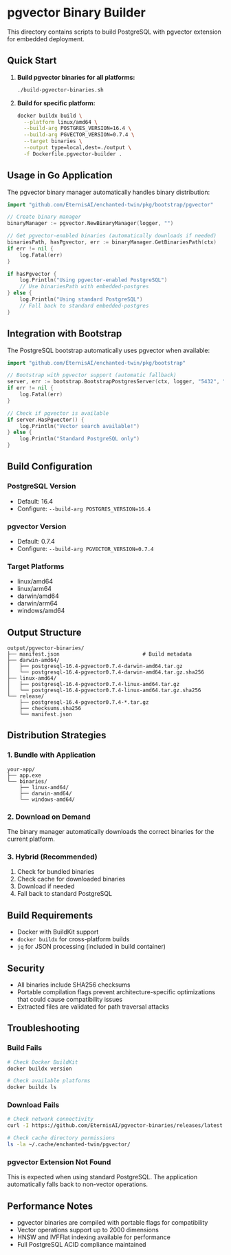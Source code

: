 # pgvector Binary Builder

This directory contains scripts to build PostgreSQL with pgvector extension for embedded deployment.

## Quick Start

1. **Build pgvector binaries for all platforms:**
   ```bash
   ./build-pgvector-binaries.sh
   ```

2. **Build for specific platform:**
   ```bash
   docker buildx build \
     --platform linux/amd64 \
     --build-arg POSTGRES_VERSION=16.4 \
     --build-arg PGVECTOR_VERSION=0.7.4 \
     --target binaries \
     --output type=local,dest=./output \
     -f Dockerfile.pgvector-builder .
   ```

## Usage in Go Application

The pgvector binary manager automatically handles binary distribution:

```go
import "github.com/EternisAI/enchanted-twin/pkg/bootstrap/pgvector"

// Create binary manager
binaryManager := pgvector.NewBinaryManager(logger, "")

// Get pgvector-enabled binaries (automatically downloads if needed)
binariesPath, hasPgvector, err := binaryManager.GetBinariesPath(ctx)
if err != nil {
    log.Fatal(err)
}

if hasPgvector {
    log.Println("Using pgvector-enabled PostgreSQL")
    // Use binariesPath with embedded-postgres
} else {
    log.Println("Using standard PostgreSQL")
    // Fall back to standard embedded-postgres
}
```

## Integration with Bootstrap

The PostgreSQL bootstrap automatically uses pgvector when available:

```go
import "github.com/EternisAI/enchanted-twin/pkg/bootstrap"

// Bootstrap with pgvector support (automatic fallback)
server, err := bootstrap.BootstrapPostgresServer(ctx, logger, "5432", "./data")
if err != nil {
    log.Fatal(err)
}

// Check if pgvector is available
if server.HasPgvector() {
    log.Println("Vector search available!")
} else {
    log.Println("Standard PostgreSQL only")
}
```

## Build Configuration

### PostgreSQL Version
- Default: 16.4
- Configure: `--build-arg POSTGRES_VERSION=16.4`

### pgvector Version  
- Default: 0.7.4
- Configure: `--build-arg PGVECTOR_VERSION=0.7.4`

### Target Platforms
- linux/amd64
- linux/arm64  
- darwin/amd64
- darwin/arm64
- windows/amd64

## Output Structure

```
output/pgvector-binaries/
├── manifest.json                           # Build metadata
├── darwin-amd64/
│   ├── postgresql-16.4-pgvector0.7.4-darwin-amd64.tar.gz
│   └── postgresql-16.4-pgvector0.7.4-darwin-amd64.tar.gz.sha256
├── linux-amd64/
│   ├── postgresql-16.4-pgvector0.7.4-linux-amd64.tar.gz
│   └── postgresql-16.4-pgvector0.7.4-linux-amd64.tar.gz.sha256
└── release/
    ├── postgresql-16.4-pgvector0.7.4-*.tar.gz
    ├── checksums.sha256
    └── manifest.json
```

## Distribution Strategies

### 1. Bundle with Application
```
your-app/
├── app.exe
└── binaries/
    ├── linux-amd64/
    ├── darwin-amd64/
    └── windows-amd64/
```

### 2. Download on Demand
The binary manager automatically downloads the correct binaries for the current platform.

### 3. Hybrid (Recommended)
1. Check for bundled binaries
2. Check cache for downloaded binaries  
3. Download if needed
4. Fall back to standard PostgreSQL

## Build Requirements

- Docker with BuildKit support
- `docker buildx` for cross-platform builds
- `jq` for JSON processing (included in build container)

## Security

- All binaries include SHA256 checksums
- Portable compilation flags prevent architecture-specific optimizations that could cause compatibility issues
- Extracted files are validated for path traversal attacks

## Troubleshooting

### Build Fails
```bash
# Check Docker BuildKit
docker buildx version

# Check available platforms
docker buildx ls
```

### Download Fails
```bash
# Check network connectivity
curl -I https://github.com/EternisAI/pgvector-binaries/releases/latest

# Check cache directory permissions
ls -la ~/.cache/enchanted-twin/pgvector/
```

### pgvector Extension Not Found
This is expected when using standard PostgreSQL. The application automatically falls back to non-vector operations.

## Performance Notes

- pgvector binaries are compiled with portable flags for compatibility
- Vector operations support up to 2000 dimensions  
- HNSW and IVFFlat indexing available for performance
- Full PostgreSQL ACID compliance maintained